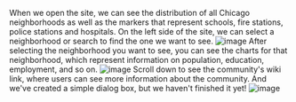 When we open the site, we can see the distribution of all Chicago neighborhoods as well as the markers that represent schools, fire stations, police stations and hospitals. On the left side of the site, we can select a neighborhood or search to find the one we want to see.
![image](https://github.com/user-attachments/assets/f0cd3fdf-a1c1-4c5c-a833-8e4da1b2960a)
After selecting the neighborhood you want to see, you can see the charts for that neighborhood, which represent information on population, education, employment, and so on.
![image](https://github.com/user-attachments/assets/e5f62912-efa0-4edb-b697-cf33e512226a)
Scroll down to see the community's wiki link, where users can see more information about the community.
And we've created a simple dialog box, but we haven't finished it yet!
![image](https://github.com/user-attachments/assets/0f61463d-a34f-401f-acb9-1fe5f5e34dc6)
